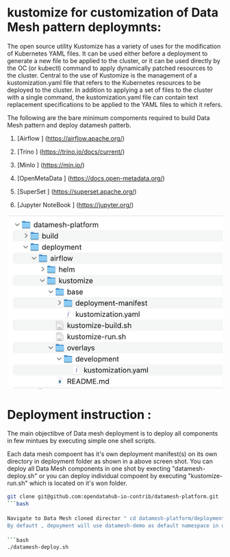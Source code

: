 # kustomize for customization of Data Mesh pattern deploymnts:

The open source utility Kustomize has a variety of uses for the modification of Kubernetes YAML files. It can be used either before a deployment to generate a new file to be applied to the cluster, or it can be used directly by the OC (or kubectl) command to apply dynamically patched resources to the cluster. Central to the use of Kustomize is the management of a kustomization.yaml file that refers to the Kubernetes resources to be deployed to the cluster. In addition to applying a set of files to the cluster with a single command, the kustomization.yaml file can contain text replacement specifications to be applied to the YAML files to which it refers.

The following are the bare minimum compoments required to build Data Mesh pattern and deploy datamesh patterb.

1. [Airflow ] (https://airflow.apache.org/)

2. [Trino ] (https://trino.io/docs/current/)

3. [MinIo ] (https://min.io/)

4. [OpenMetaData ] (https://docs.open-metadata.org/)

5. [SuperSet ] (https://superset.apache.org/)

6. [Jupyter NoteBook ] (https://jupyter.org/)


![images/deploy-structure.png](images/deploy-structure.png)

# Deployment instruction :

The main objectibve of Data mesh deployment is to deploy all components in few mintues by executing simple one shell scripts. 

Each data mesh compoent has it's own deployment manifest(s) on its own directory in deployment folder as shown in a above screen shot. You can deploy all Data Mesh components in one shot by execting "datamesh-deploy.sh" or you can deploy individual compoent by executing "kustomize-run.sh" which is located on it's won folder. 


```bash
git clone git@github.com:opendatahub-io-contrib/datamesh-platform.git
```bash

Navigate to Data Mesh cloned director " cd datamesh-platform/deployment and execute "datamesh-deploy.sh".
By defautt , depoyment will use datamesh-demo as default namespace in openshift. If you want to change, edit "datamesh-deploy.sh" environment  varible to your own namespace name "export NAMESPACE="datamesh-demo"

```bash
./datamesh-deploy.sh
```


